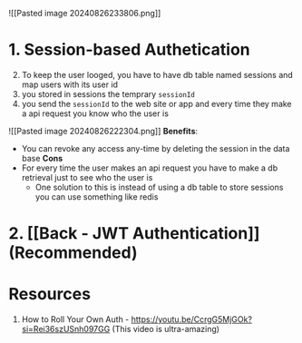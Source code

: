 

![[Pasted image 20240826233806.png]]

# 1. Session-based Authetication
2. To keep the user looged, you have to have db table named sessions and map users with its user id
3. you stored in sessions the temprary `sessionId`
4. you send the `sessionId` to the web site or app and every time they make a api request you know who the user is

![[Pasted image 20240826222304.png]]
**Benefits**:
+ You can revoke any access any-time by deleting the session in the data base
**Cons**
+ For every time the user makes an api request you have to make a db retrieval just to see who the user is
	+ One solution to this is instead of using a db table to store sessions you can use something like redis 
# 2. [[Back - JWT Authentication]] (Recommended)

# Resources
1. How to Roll Your Own Auth - https://youtu.be/CcrgG5MjGOk?si=Rei36szUSnh097GG (This video is ultra-amazing)
